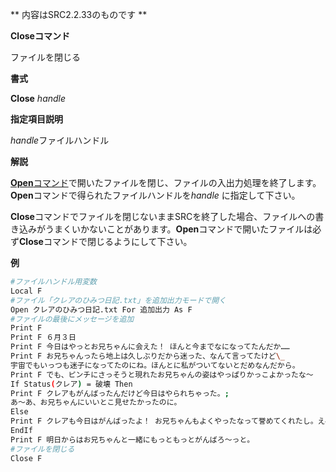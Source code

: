** 内容はSRC2.2.33のものです **

**Closeコマンド**

ファイルを閉じる

**書式**

**Close** *handle*

**指定項目説明**

*handle*ファイルハンドル

**解説**

[**Open**コマンド](Openコマンド.md)で開いたファイルを閉じ、ファイルの入出力処理を終了します。**Open**コマンドで得られたファイルハンドルを*handle* に指定して下さい。

**Close**コマンドでファイルを閉じないままSRCを終了した場合、ファイルへの書き込みがうまくいかないことがあります。**Open**コマンドで開いたファイルは必ず**Close**コマンドで閉じるようにして下さい。

**例**
```sh
#ファイルハンドル用変数
Local F
#ファイル「クレアのひみつ日記.txt」を追加出力モードで開く
Open クレアのひみつ日記.txt For 追加出力 As F
#ファイルの最後にメッセージを追加
Print F
Print F ６月３日
Print F 今日はやっとお兄ちゃんに会えた！ ほんと今までなになってたんだか……
Print F お兄ちゃんったら地上は久しぶりだから迷った、なんて言ってたけど\_
宇宙でもいっつも迷子になってたのにね。ほんとに私がついてないとだめなんだから。
Print F でも、ピンチにさっそうと現れたお兄ちゃんの姿はやっぱりかっこよかったな～
If Status(クレア) = 破壊 Then
Print F クレアもがんばったんだけど今日はやられちゃった。;
あ～あ、お兄ちゃんにいいとこ見せたかったのに。
Else
Print F クレアも今日はがんばったよ！ お兄ちゃんもよくやったなって誉めてくれたし。えへへ。
EndIf
Print F 明日からはお兄ちゃんと一緒にもっともっとがんばろ～っと。
#ファイルを閉じる
Close F
```

